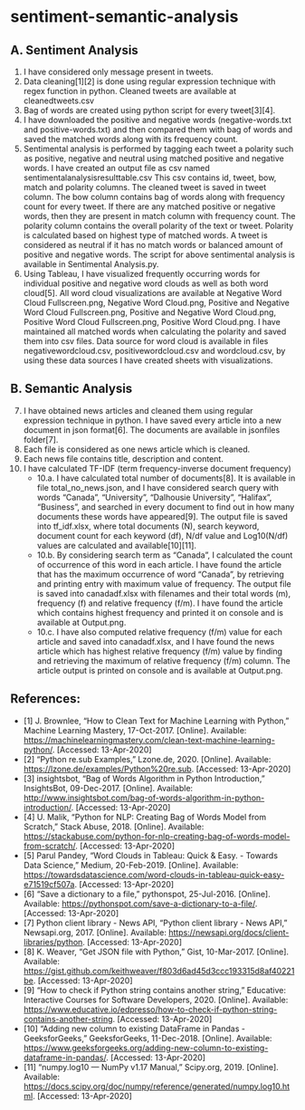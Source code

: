 # sentiment-semantic-analysis

## A. Sentiment Analysis
1. I have considered only message present in tweets.
2. Data cleaning[1][2] is done using regular expression technique with regex function in python. Cleaned tweets are available at cleanedtweets.csv
3. Bag of words are created using python script for every tweet[3][4].
4. I have downloaded the positive and negative words (negative-words.txt and positive-words.txt) and then compared them with bag of words and saved the matched words along with its frequency count.
5. Sentimental analysis is performed by tagging each tweet a polarity such as positive, negative and neutral using matched positive and negative words.
I have created an output file as csv named sentimentalanalysisresulttable.csv
This csv contains id, tweet, bow, match and polarity columns.
The cleaned tweet is saved in tweet column. The bow column contains bag of words along with frequency count for every tweet. If there are any matched positive or negative words, then they are present in match column with frequency count. The polarity column contains the overall polarity of the text or tweet. Polarity is calculated based on highest type of matched words. A tweet is considered as neutral if it has no match words or balanced amount of positive and negative words.
The script for above sentimental analysis is available in Sentimental Analysis.py.
6. Using Tableau, I have visualized frequently occurring words for individual positive and negative word clouds as well as both word cloud[5].
All word cloud visualizations are available at Negative Word Cloud Fullscreen.png, Negative Word Cloud.png, Positive and Negative Word Cloud Fullscreen.png, Positive and Negative Word Cloud.png, Positive Word Cloud Fullscreen.png, Positive Word Cloud.png.
I have maintained all matched words when calculating the polarity and saved them into csv files. Data source for word cloud is available in files negativewordcloud.csv, positivewordcloud.csv and wordcloud.csv, by using these data sources I have created sheets with visualizations.
## B. Semantic Analysis
7. I have obtained news articles and cleaned them using regular expression technique in python. I have saved every article into a new document in json format[6]. The documents are available in jsonfiles folder[7].
8. Each file is considered as one news article which is cleaned.
9. Each news file contains title, description and content.
10. I have calculated TF-IDF (term frequency-inverse document frequency)
	* 10.a. I have calculated total number of documents[8]. It is available in file total_no_news.json, and I have considered search query with words “Canada”, “University”, “Dalhousie University”, “Halifax”, “Business”, and searched in every document to find out in how many documents these words have appeared[9]. The output file is saved into tf_idf.xlsx, where total documents (N), search keyword, document count for each keyword (df), N/df value and Log10(N/df) values are calculated and available[10][11].
	* 10.b. By considering search term as “Canada”, I calculated the count of occurrence of this word in each article. I have found the article that has the maximum occurrence of word “Canada”, by retrieving and printing entry with maximum value of frequency. The output file is saved into canadadf.xlsx with filenames and their total words (m), frequency (f) and relative frequency (f/m). I have found the article which contains highest frequency and printed it on console and is available at Output.png.
	* 10.c. I have also computed relative frequency (f/m) value for each article and saved into canadadf.xlsx, and I have found the news article which has highest relative frequency (f/m) value by finding and retrieving the maximum of relative frequency (f/m) column. The article output is printed on console and is available at Output.png.
## References:
* [1] J. Brownlee, “How to Clean Text for Machine Learning with Python,” Machine Learning Mastery, 17-Oct-2017. [Online]. Available: https://machinelearningmastery.com/clean-text-machine-learning-python/. [Accessed: 13-Apr-2020]
* [2] “Python re.sub Examples,” Lzone.de, 2020. [Online]. Available: https://lzone.de/examples/Python%20re.sub. [Accessed: 13-Apr-2020]
* [3] insightsbot, “Bag of Words Algorithm in Python Introduction,” InsightsBot, 09-Dec-2017. [Online]. Available: http://www.insightsbot.com/bag-of-words-algorithm-in-python-introduction/. [Accessed: 13-Apr-2020]
* [4] U. Malik, “Python for NLP: Creating Bag of Words Model from Scratch,” Stack Abuse, 2018. [Online]. Available: https://stackabuse.com/python-for-nlp-creating-bag-of-words-model-from-scratch/. [Accessed: 13-Apr-2020]
* [5] Parul Pandey, “Word Clouds in Tableau: Quick & Easy. - Towards Data Science,” Medium, 20-Feb-2019. [Online]. Available: https://towardsdatascience.com/word-clouds-in-tableau-quick-easy-e71519cf507a. [Accessed: 13-Apr-2020]
* [6] “Save a dictionary to a file,” pythonspot, 25-Jul-2016. [Online]. Available: https://pythonspot.com/save-a-dictionary-to-a-file/. [Accessed: 13-Apr-2020]
* [7] Python client library - News API, “Python client library - News API,” Newsapi.org, 2017. [Online]. Available: https://newsapi.org/docs/client-libraries/python. [Accessed: 13-Apr-2020]
* [8] K. Weaver, “Get JSON file with Python,” Gist, 10-Mar-2017. [Online]. Available: https://gist.github.com/keithweaver/f803d6ad45d3ccc193315d8af40221be. [Accessed: 13-Apr-2020]
* [9] “How to check if Python string contains another string,” Educative: Interactive Courses for Software Developers, 2020. [Online]. Available: https://www.educative.io/edpresso/how-to-check-if-python-string-contains-another-string. [Accessed: 13-Apr-2020]
* [10] “Adding new column to existing DataFrame in Pandas - GeeksforGeeks,” GeeksforGeeks, 11-Dec-2018. [Online]. Available: https://www.geeksforgeeks.org/adding-new-column-to-existing-dataframe-in-pandas/. [Accessed: 13-Apr-2020]
* [11] “numpy.log10 — NumPy v1.17 Manual,” Scipy.org, 2019. [Online]. Available: https://docs.scipy.org/doc/numpy/reference/generated/numpy.log10.html. [Accessed: 13-Apr-2020]
